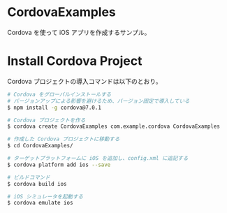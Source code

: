 # CordovaExamples

Cordova を使って iOS アプリを作成するサンプル。

# Install Cordova Project

Cordova プロジェクトの導入コマンドは以下のとおり。

```sh
# Cordova をグローバルインストールする
# バージョンアップによる影響を避けるため、バージョン固定で導入している
$ npm install -g cordova@7.0.1

# Cordova プロジェクトを作る
$ cordova create CordovaExamples com.example.cordova CordovaExamples

# 作成した Cordova プロジェクトに移動する
$ cd CordovaExamples/

# ターゲットプラットフォームに iOS を追加し、config.xml に追記する
$ cordova platform add ios --save

# ビルドコマンド
$ cordova build ios

# iOS シミュレータを起動する
$ cordova emulate ios
```
